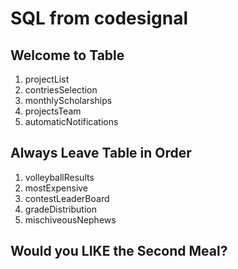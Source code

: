 # SQL from codesignal
## Welcome to Table
1. projectList
2. contriesSelection
3. monthlyScholarships
4. projectsTeam
5. automaticNotifications
## Always Leave Table in Order
1. volleyballResults
2. mostExpensive
3. contestLeaderBoard
4. gradeDistribution
5. mischiveousNephews
## Would you LIKE the Second Meal?